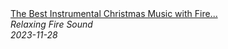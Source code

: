 <!--2024-01-14 01:04:00-->
<div class="yb">
  <a class="nodecor" href="/index.html?relaks/the_best_instrumental_christmas_music_with_fire_soundsmerry_christmas_2023christmas_fireplace">
    <img class="preview" data-videoid="VCdWd2ECPZs" src="https://i.ytimg.com/vi/VCdWd2ECPZs/hqdefault_live.jpg" align="middle" alt="">
  </a>
  <div class="inlbl text">
    <a class="nodecor" href="/index.html?relaks/the_best_instrumental_christmas_music_with_fire_soundsmerry_christmas_2023christmas_fireplace">The Best Instrumental Christmas Music with Fire...</a><br>
    <i class="smaller2">Relaxing Fire Sound</i><br>
    <i class="smaller3">2023-11-28</i>
  </div>
</div>
